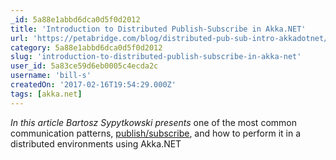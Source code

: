```yaml
---
_id: 5a88e1abbd6dca0d5f0d2012
title: 'Introduction to Distributed Publish-Subscribe in Akka.NET'
url: 'https://petabridge.com/blog/distributed-pub-sub-intro-akkadotnet/'
category: 5a88e1abbd6dca0d5f0d2012
slug: 'introduction-to-distributed-publish-subscribe-in-akka-net'
user_id: 5a83ce59d6eb0005c4ecda2c
username: 'bill-s'
createdOn: '2017-02-16T19:54:29.000Z'
tags: [akka.net]
---
```


<em>In this article Bartosz Sypytkowski presents </em>one of the most common communication patterns, <a href="https://petabridge.com/blog/top-akkadotnet-design-patterns/#messaging-pattern-pub-sub">publish/subscribe</a>, and how to perform it in a distributed environments using Akka.NET
